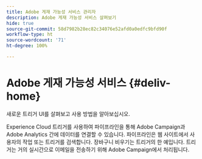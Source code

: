 ```yaml
---
title: Adobe 게재 가능성 서비스 관리자
description: Adobe 게재 가능성 서비스 살펴보기
hide: true
source-git-commit: 58d7982b28ec82c34076e52afd0a0edfc9bfd90f
workflow-type: ht
source-wordcount: '71'
ht-degree: 100%

---
```


# Adobe 게재 가능성 서비스 {#deliv-home}

새로운 트리거 UI를 살펴보고 사용 방법을 알아보십시오.

Experience Cloud 트리거를 사용하여 파이프라인을 통해 Adobe Campaign과 Adobe Analytics 간에 데이터를 연결할 수 있습니다. 파이프라인은 웹 사이트에서 사용자의 작업 또는 트리거를 검색합니다. 장바구니 비우기는 트리거의 한 예입니다. 트리거는 거의 실시간으로 이메일을 전송하기 위해 Adobe Campaign에서 처리됩니다.


